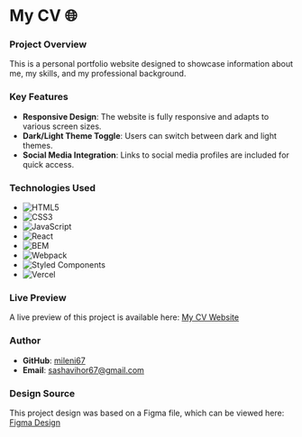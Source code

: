 # My CV 🌐

### Project Overview
This is a personal portfolio website designed to showcase information about me, my skills, and my professional background.

### Key Features
- **Responsive Design**: The website is fully responsive and adapts to various screen sizes.
- **Dark/Light Theme Toggle**: Users can switch between dark and light themes.
- **Social Media Integration**: Links to social media profiles are included for quick access.

### Technologies Used
- ![HTML5](https://img.shields.io/badge/HTML5-E34F26?style=flat&logo=html5&logoColor=white)
- ![CSS3](https://img.shields.io/badge/CSS3-1572B6?style=flat&logo=css3&logoColor=white)
- ![JavaScript](https://img.shields.io/badge/JavaScript-F7DF1E?style=flat&logo=javascript&logoColor=black)
- ![React](https://img.shields.io/badge/React-61DAFB?style=flat&logo=react&logoColor=black)
- ![BEM](https://img.shields.io/badge/BEM-000000?style=flat&logo=bem&logoColor=white)
- ![Webpack](https://img.shields.io/badge/Webpack-8DD6F9?style=flat&logo=webpack&logoColor=black)
- ![Styled Components](https://img.shields.io/badge/styled--components-DB7093?style=flat&logo=styled-components&logoColor=white)
- ![Vercel](https://img.shields.io/badge/vercel-000000?style=flat&logo=vercel&logoColor=white)

### Live Preview
A live preview of this project is available here: [My CV Website](https://my-react-sv.vercel.app)

### Author
- **GitHub**: [mileni67](https://github.com/mileni67)
- **Email**: sashavihor67@gmail.com

### Design Source
This project design was based on a Figma file, which can be viewed here: [Figma Design](https://www.figma.com/design/yhhHeKRiSttmjAAwqYuqRw/YouCode-PERSONAL-HOMEPAGE?node-id=25-66)

